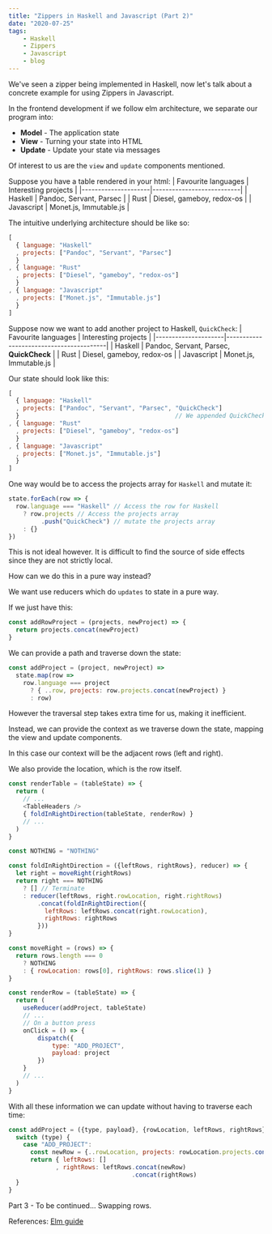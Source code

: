 ```yaml
---
title: "Zippers in Haskell and Javascript (Part 2)"
date: "2020-07-25"
tags:
    - Haskell
    - Zippers
    - Javascript
    - blog
---
```


We've seen a zipper being implemented in Haskell, now let's talk about a concrete example for using Zippers in Javascript.

In the frontend development if we follow elm architecture, we separate our program into: 
- **Model** - The application state
- **View** - Turning your state into HTML
- **Update** - Update your state via messages

Of interest to us are the `view` and `update` components mentioned.

Suppose you have a table rendered in your html:
| Favourite languages | Interesting projects      |
|---------------------|---------------------------|
| Haskell             | Pandoc, Servant, Parsec   |
| Rust                | Diesel, gameboy, redox-os |
| Javascript          | Monet.js, Immutable.js    |

The intuitive underlying architecture should be like so:
```js
[
  { language: "Haskell"
  , projects: ["Pandoc", "Servant", "Parsec"]
  }
, { language: "Rust"
  , projects: ["Diesel", "gameboy", "redox-os"]
  }
, { language: "Javascript"
  , projects: ["Monet.js", "Immutable.js"]
  }
]
```

Suppose now we want to add another project to Haskell, `QuickCheck`:
| Favourite languages | Interesting projects                    |
|---------------------|-----------------------------------------|
| Haskell             | Pandoc, Servant, Parsec, **QuickCheck** |
| Rust                | Diesel, gameboy, redox-os               |
| Javascript          | Monet.js, Immutable.js                  |

Our state should look like this:
```js
[
  { language: "Haskell"
  , projects: ["Pandoc", "Servant", "Parsec", "QuickCheck"]
  }                                           // We appended QuickCheck here
, { language: "Rust"
  , projects: ["Diesel", "gameboy", "redox-os"]
  }
, { language: "Javascript"
  , projects: ["Monet.js", "Immutable.js"]
  }
]
```

One way would be to access the projects array for `Haskell` and mutate it:
```js
state.forEach(row => {
  row.language === "Haskell" // Access the row for Haskell
    ? row.projects // Access the projects array
         .push("QuickCheck") // mutate the projects array
    : {}
})
```

This is not ideal however. It is difficult to find the source of side effects since they are not strictly local.

How can we do this in a pure way instead?

We want use reducers which do `updates` to state in a pure way.

If we just have this:
```js
const addRowProject = (projects, newProject) => {
  return projects.concat(newProject)
}
```

We can provide a path and traverse down the state:
```js
const addProject = (project, newProject) => 
  state.map(row => 
    row.language === project
      ? { ..row, projects: row.projects.concat(newProject) }
      : row)
```

However the traversal step takes extra time for us, making it inefficient.

Instead, we can provide the context as we traverse down the state, mapping the view and update components.

In this case our context will be the adjacent rows (left and right).

We also provide the location, which is the row itself.
```js
const renderTable = (tableState) => {
  return (
    // ...
    <TableHeaders />
    { foldInRightDirection(tableState, renderRow) }
    // ...
  )
}

const NOTHING = "NOTHING"

const foldInRightDirection = ({leftRows, rightRows}, reducer) => {
  let right = moveRight(rightRows)
  return right === NOTHING
    ? [] // Terminate
    : reducer(leftRows, right.rowLocation, right.rightRows)
        .concat(foldInRightDirection({
          leftRows: leftRows.concat(right.rowLocation),
          rightRows: rightRows
        }))
}

const moveRight = (rows) => {
  return rows.length === 0
    ? NOTHING
    : { rowLocation: rows[0], rightRows: rows.slice(1) }
}

const renderRow = (tableState) => {
  return (
    useReducer(addProject, tableState)
    // ...
    // On a button press
    onClick = () => {
        dispatch({
            type: "ADD_PROJECT",
            payload: project
        })
    }
    // ...
  )
}
```


With all these information we can update without having to traverse each time:
```js
const addProject = ({type, payload}, {rowLocation, leftRows, rightRows}) => {
  switch (type) {
    case "ADD_PROJECT":
      const newRow = {..rowLocation, projects: rowLocation.projects.concat(payload.project)}
      return { leftRows: []
             , rightRows: leftRows.concat(newRow)
                                  .concat(rightRows)
  }
}
```

Part 3 - To be continued... Swapping rows.

References:
[Elm guide](https://guide.elm-lang.org/architecture/)

